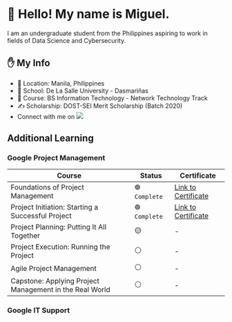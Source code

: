 # 👋 Hello! My name is Miguel.

I am an undergraduate student from the Philippines aspiring to work in fields of Data Science and Cybersecurity.



## ✋ My Info 
- 📌 Location: Manila, Philippines
- 🏫 School: De La Salle University - Dasmariñas 
- 🌱 Course: BS Information Technology - Network Technology Track
- ✍ Scholarship: DOST-SEI Merit Scholarship (Batch 2020)
- Connect with me on <a href="https://www.linkedin.com/in/miguel-andrew-cayetano/"><img src="https://img.shields.io/badge/LinkedIn-0077B5?style=for-the-badge&logo=linkedin&logoColor=white"></a>

## Additional Learning
### Google Project Management
|Course|Status|Certificate|
|---|---|---|
|Foundations of Project Management|`🟢 Complete`|[Link to Certificate](https://coursera.org/share/0c5d0d5d37e29745ba7f388ef8230646)|
|Project Initiation: Starting a Successful Project|`🟢 Complete`|[Link to Certificate](https://coursera.org/share/bc3b625ad3469fe2c52a91062d762cf8)|
|Project Planning: Putting It All Together|🟡|-|
|Project Execution: Running the Project|⚪|-|
|Agile Project Management|⚪|-|
|Capstone: Applying Project Management in the Real World|⚪|-|


### Google IT Support


<!--
- 🔭 I’m currently working on ...
- 🌱 I’m currently learning ...
- 👯 I’m looking to collaborate on ...
- 🤔 I’m looking for help with ...
- 💬 Ask me about ...
- 📫 How to reach me: ...
- 😄 Pronouns: ...
- ⚡ Fun fact: ...
-->
